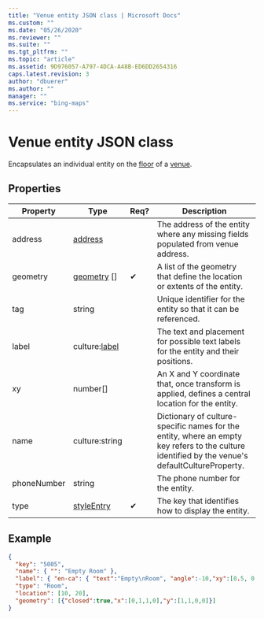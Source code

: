 ```yaml
---
title: "Venue entity JSON class | Microsoft Docs"
ms.custom: ""
ms.date: "05/26/2020"
ms.reviewer: ""
ms.suite: ""
ms.tgt_pltfrm: ""
ms.topic: "article"
ms.assetid: 9D976057-A797-4DCA-A48B-ED6DD2654316
caps.latest.revision: 3
author: "dbuerer"
ms.author: ""
manager: ""
ms.service: "bing-maps"
---
```

# Venue entity JSON class

Encapsulates an individual entity on the [floor] of a [venue].

## Properties

| Property          | Type            | Req? | Description |
|-------------------|-----------------|------|-------------|
| address           | [address]       |      | The address of the entity where any missing fields populated from venue address. |
| geometry          | [geometry] []   |  ✔   | A list of the geometry that define the location or extents of the entity. |
| tag               | string          |      | Unique identifier for the entity so that it can be referenced. |
| label             | culture:[label] |      | The text and placement for possible text labels for the entity and their positions. |
| xy                | number[]        |      | An X and Y coordinate that, once transform is applied, defines a central location for the entity. |
| name              | culture:string  |      | Dictionary of culture-specific names for the entity, where an empty key refers to the culture identified by the venue's defaultCultureProperty. |
| phoneNumber       | string          |      | The phone number for the entity. |
| type              | [styleEntry]    |  ✔   | The key that identifies how to display the entity. |

## Example

```json
{
  "key": "5005",
  "name": { "": "Empty Room" },
  "label": { "en-ca": { "text":"Empty\nRoom", "angle":-10,"xy":[0.5, 0.5],"width":5.01E-05,"height":2.1E-05 }},
  "type": "Room",
  "location": [10, 20],
  "geometry": [{"closed":true,"x":[0,1,1,0],"y":[1,1,0,0]}]
}
```

[address]: address.md
[floor]: floor.md
[geometry]: geometry.md
[label]: label.md
[styleEntry]: ..\styling\map-style-sheet-entries.md
[venue]: venue.md
